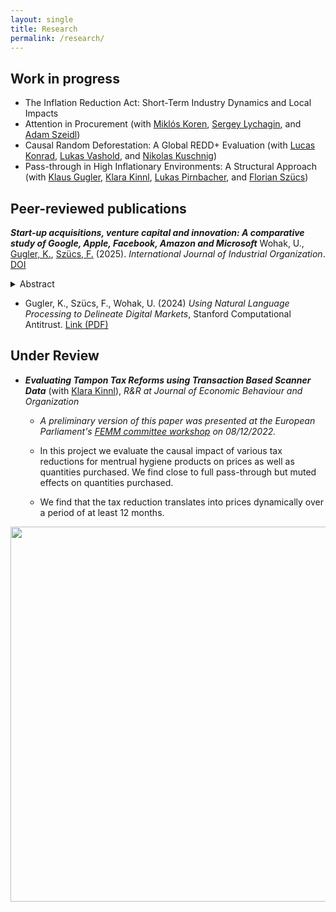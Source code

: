```yaml
---
layout: single
title: Research
permalink: /research/
---
```


## Work in progress
- The Inflation Reduction Act: Short-Term Industry Dynamics and Local Impacts
- Attention in Procurement (with [Miklós Koren](https://koren.mk/), [Sergey Lychagin](https://scholar.google.com/citations?user=UftyIF8AAAAJ&hl=en), and [Adam Szeidl](https://adamszeidl.com/))
- Causal Random Deforestation: A Global REDD+ Evaluation (with [Lucas Konrad](https://www.wu.ac.at/en/economics/people/konrad-l), [Lukas Vashold](https://www.vashold.eu/), and [Nikolas Kuschnig](https://www.kuschnig.eu/))
- Pass-through in High Inflationary Environments: A Structural Approach (with [Klaus Gugler](https://www.wu.ac.at/en/economics/people/gugler-k), [Klara Kinnl](https://sites.google.com/view/klarakinnl), [Lukas Pirnbacher](https://www.wu.ac.at/en/economics/people/pirnbacher-l/), and [Florian Szücs](https://www.wu.ac.at/en/economics/people/szuecs-f))

## Peer-reviewed publications

***Start-up acquisitions, venture capital and innovation: A comparative study of Google, Apple, Facebook, Amazon and Microsoft*** Wohak, U., [Gugler, K.](https://www.wu.ac.at/en/economics/people/gugler-k), [Szücs, F.](https://www.wu.ac.at/en/economics/people/szuecs-f) (2025). *International Journal of Industrial Organization*. [DOI](https://doi.org/10.1016/j.ijindorg.2025.103148)
<details>
  <summary>Abstract</summary>
   <p align="justify">We evaluate the impact of big-tech acquisitions on the incentives for venture capital (VC) investment and innovation. Using data on several hundred acquisitions by Google, Apple, Facebook, Amazon and Microsoft (GAFAM), we study the evolution of VC investment and patenting in affected technology fields relative to control groups. The results show a clear negative impact on VC investment, while the effect on innovation depends on the acquirer and period. Over time, the treatment effects on both outcomes improve, as GAFAM firms' product and tech-portfolios become more similar. Yet, around 14% of acquisitions impact both metrics negatively.</p>
</details>
  
- Gugler, K., Szücs, F., Wohak, U. (2024) *Using Natural Language Processing to Delineate Digital Markets*, Stanford Computational Antitrust. [Link (PDF)](https://law.stanford.edu/wp-content/uploads/2024/05/gugler-szucs-wohak.pdf)

## Under Review

- ***Evaluating Tampon Tax Reforms using Transaction Based Scanner Data*** (with [Klara Kinnl](https://sites.google.com/view/klarakinnl)), *R&R at Journal of Economic Behaviour and Organization*

  - *A preliminary version of this paper was presented at the European Parliament's [FEMM committee workshop](https://www.europarl.europa.eu/committees/de/product/product-details/20221202WKS04761) on 08/12/2022.*
  
  - In this project we evaluate the causal impact of various tax reductions for mentrual hygiene products on prices as well as quantities purchased. We find close to full pass-through but muted effects on quantities purchased. 

  - We find that the tax reduction translates into prices dynamically over a period of at least 12 months.

<!--- ![Event_dd graph](/assets/images/event_graph.jpg) --->

<p align="center">
  <img src="/assets/images/event_graph.jpg" width="600">
</p>
